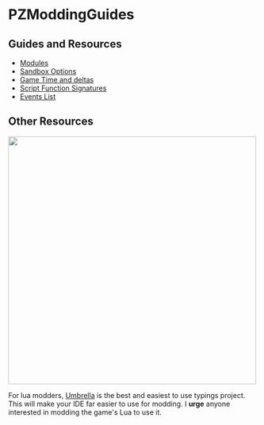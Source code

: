 # PZModdingGuides
## Guides and Resources
- [Modules](/guides/Modules.md)
- [Sandbox Options](/guides/SandboxOptions.md)
- [Game Time and deltas](/guides/GameTime.md)
- [Script Function Signatures](/guides/ScriptFunctions.md)
- [Events List](https://github.com/demiurgeQuantified/PZEventDoc/blob/develop/docs/Events.md)
## Other Resources
<img src="https://i.imgur.com/wMKl10y.png" width="500">

For lua modders, [Umbrella](https://github.com/asledgehammer/Umbrella) is the best and easiest to use typings project. This will make your IDE far easier to use for modding. I **urge** anyone interested in modding the game's Lua to use it.
